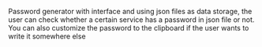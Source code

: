 Password generator with interface and using json files as data storage, the user can check whether a certain service has a password in json file or not. You can also customize the password to the clipboard if the user wants to write it somewhere else
